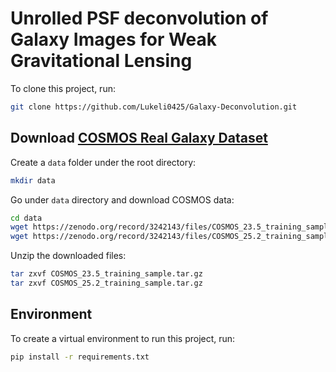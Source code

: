# Unrolled PSF deconvolution of Galaxy Images for Weak Gravitational Lensing

To clone this project, run:
```zsh
git clone https://github.com/Lukeli0425/Galaxy-Deconvolution.git
```

## Download [COSMOS Real Galaxy Dataset](https://zenodo.org/record/3242143#.Ysmezi-KFQJ)

Create a `data` folder under the root directory:
```zsh
mkdir data
```

Go under `data` directory and download COSMOS data:
```zsh
cd data
wget https://zenodo.org/record/3242143/files/COSMOS_23.5_training_sample.tar.gz
wget https://zenodo.org/record/3242143/files/COSMOS_25.2_training_sample.tar.gz
```

Unzip the downloaded files:
```zsh
tar zxvf COSMOS_23.5_training_sample.tar.gz
tar zxvf COSMOS_25.2_training_sample.tar.gz
```

## Environment

To create a virtual environment to run this project, run:
```zsh
pip install -r requirements.txt
```


